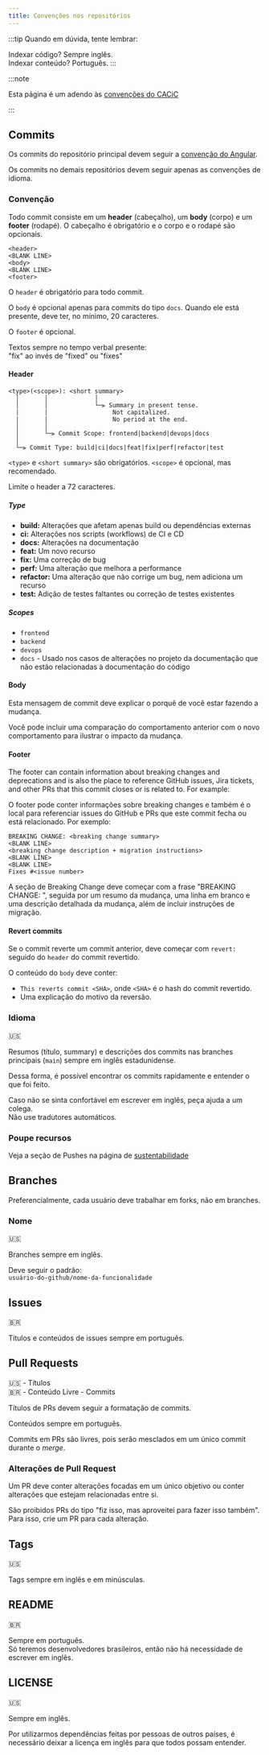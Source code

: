 ```yaml
---
title: Convenções nos repositórios
---
```


:::tip
Quando em dúvida, tente lembrar:

Indexar código? Sempre inglês.  
Indexar conteúdo? Português.
:::

:::note

Esta página é um adendo às [convenções do CACiC](https://cacic.dev.br/docs/Projetos/Especifica%C3%A7%C3%B5es%20comuns/Conven%C3%A7%C3%B5es%20gerais/C%C3%B3digos)

:::

## Commits

Os commits do repositório principal devem seguir a [convenção do Angular](https://github.com/angular/angular/blob/main/CONTRIBUTING.md#-commit-message-format).

Os commits no demais repositórios devem seguir apenas as convenções de idioma.

### Convenção

Todo commit consiste em um **header** (cabeçalho), um **body** (corpo) e um **footer** (rodapé). O cabeçalho é obrigatório e o corpo e o rodapé são opcionais.

```
<header>
<BLANK LINE>
<body>
<BLANK LINE>
<footer>
```

O `header` é obrigatório para todo commit.

O `body` é opcional apenas para commits do tipo `docs`. Quando ele está presente, deve ter, no mínimo, 20 caracteres.

O `footer` é opcional.

Textos sempre no tempo verbal presente:  
"fix" ao invés de "fixed" ou "fixes"

#### Header

```
<type>(<scope>): <short summary>
  │       │             │
  │       │             └─⫸ Summary in present tense.
  |       |                  Not capitalized.
  |       |                  No period at the end.
  │       │
  │       └─⫸ Commit Scope: frontend|backend|devops|docs
  │
  └─⫸ Commit Type: build|ci|docs|feat|fix|perf|refactor|test
```

`<type>` e `<short summary>` são obrigatórios. `<scope>` é opcional, mas recomendado.

Limite o header a 72 caracteres.

##### Type

- **build:** Alterações que afetam apenas build ou dependências externas
- **ci:** Alterações nos scripts (workflows) de CI e CD
- **docs:** Alterações na documentação
- **feat:** Um novo recurso
- **fix:** Uma correção de bug
- **perf:** Uma alteração que melhora a performance
- **refactor:** Uma alteração que não corrige um bug, nem adiciona um recurso
- **test:** Adição de testes faltantes ou correção de testes existentes

##### Scopes

- `frontend`
- `backend`
- `devops`
- `docs` - Usado nos casos de alterações no projeto da documentação que não estão relacionadas à documentação do código

#### Body

Esta mensagem de commit deve explicar o porquê de você estar fazendo a mudança.

Você pode incluir uma comparação do comportamento anterior com o novo comportamento para ilustrar o impacto da mudança.

#### Footer

The footer can contain information about breaking changes and deprecations and is also the place to reference GitHub issues, Jira tickets, and other PRs that this commit closes or is related to. For example:

O footer pode conter informações sobre breaking changes e também é o local para referenciar issues do GitHub e PRs que este commit fecha ou está relacionado. Por exemplo:

```
BREAKING CHANGE: <breaking change summary>
<BLANK LINE>
<breaking change description + migration instructions>
<BLANK LINE>
<BLANK LINE>
Fixes #<issue number>
```

<!-- Breaking changes não serão frequentes, mas é necessário especificar, para caso haja alguma -->

A seção de Breaking Change deve começar com a frase "BREAKING CHANGE: ", seguida por um resumo da mudança, uma linha em branco e uma descrição detalhada da mudança, além de incluir instruções de migração.

#### Revert commits

Se o commit reverte um commit anterior, deve começar com `revert: ` seguido do `header` do commit revertido.

O conteúdo do `body` deve conter:

- `This reverts commit <SHA>`, onde `<SHA>` é o hash do commit revertido.
- Uma explicação do motivo da reversão.

### Idioma

🇺🇸

Resumos (título, summary) e descrições dos commits nas branches principais (`main`) sempre em inglês estadunidense.

Dessa forma, é possível encontrar os commits rapidamente e entender o que foi feito.

Caso não se sinta confortável em escrever em inglês, peça ajuda a um colega.  
Não use tradutores automáticos.

### Poupe recursos

Veja a seção de Pushes na página de [sustentabilidade](/práticas-sociais/sustentabilidade#pushes)

## Branches

Preferencialmente, cada usuário deve trabalhar em forks, não em branches.

### Nome

🇺🇸

Branches sempre em inglês.

Deve seguir o padrão:  
`usuário-do-github/nome-da-funcionalidade`

## Issues

🇧🇷

Títulos e conteúdos de issues sempre em português.

## Pull Requests

🇺🇸 - Títulos  
🇧🇷 - Conteúdo
Livre - Commits

Títulos de PRs devem seguir a formatação de commits.

Conteúdos sempre em português.

Commits em PRs são livres, pois serão mesclados em um único commit durante o _merge_.

### Alterações de Pull Request

Um PR deve conter alterações focadas em um único objetivo ou conter alterações que estejam relacionadas entre si.

São proibidos PRs do tipo "fiz isso, mas aproveitei para fazer isso também".  
Para isso, crie um PR para cada alteração.

## Tags

🇺🇸

Tags sempre em inglês e em minúsculas.

## README

🇧🇷

Sempre em português.  
Só teremos desenvolvedores brasileiros, então não há necessidade de escrever em inglês.

## LICENSE

🇺🇸

Sempre em inglês.

Por utilizarmos dependências feitas por pessoas de outros países, é necessário deixar a licença em inglês para que todos possam entender.

